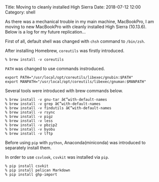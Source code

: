 Title: Moving to cleanly installed High Sierra
Date: 2018-07-12 12:00
Category: shell

As there was a mechanical trouble in my main machine, MacBookPro, I am moving to new MacBookPro with cleanly installed High Sierra (10.13.6). Below is a log for my future replication...

First of all, default shell was changed with `chsh` command to `/bin/zsh`.

After installing Homebrew, `coreutils` was firstly introduced.

```
% brew install -v coreutils
```

`PATH` was changed  to use commands instroduced.

```
export PATH="/usr/local/opt/coreutils/libexec/gnubin:$PATH"
export MANPATH="/usr/local/opt/coreutils/libexec/gnuman:$MANPATH"
```

Several tools were introduced with brew commands below.

```
% brew install -v gnu-tar â€”with-default-names
% brew install -v grep â€”with-default-names
% brew install -v findutils â€”with-default-names
% brew install -v rsync
% brew install -v pigz
% brew install -v less
% brew install -v pbzip2
% brew install -v byobu
% brew install -v lftp
```

Before using `pip` with `python`, Anaconda(miniconda) was introduced to separately install them.

In order to use `csvlook`, `csvkit` was installed via `pip`.

```
% pip install csvkit
% pip install pelican Markdown
% pip install ghp-import
```

